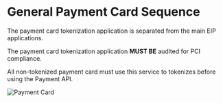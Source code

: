 # General Payment Card Sequence

The payment card tokenization application is separated from the main EIP applications.

The payment card tokenization application **MUST BE** audited for PCI compliance.

All non-tokenized payment card must use this service to tokenizes before using the Payment API. 

![Payment Card](https://bitsinglass.box.com/shared/static/c6prs4i9q73wl6u501cah0yr8gyiy8eb.png)
